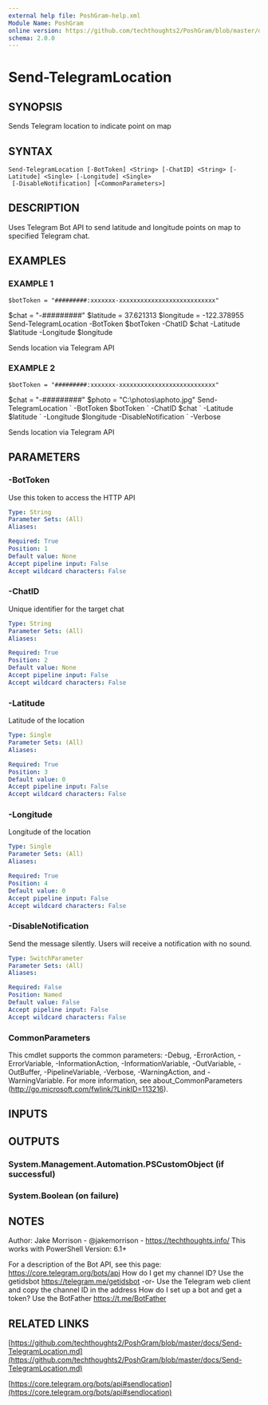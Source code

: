 ```yaml
---
external help file: PoshGram-help.xml
Module Name: PoshGram
online version: https://github.com/techthoughts2/PoshGram/blob/master/docs/Send-TelegramLocation.md
schema: 2.0.0
---
```


# Send-TelegramLocation

## SYNOPSIS
Sends Telegram location to indicate point on map

## SYNTAX

```
Send-TelegramLocation [-BotToken] <String> [-ChatID] <String> [-Latitude] <Single> [-Longitude] <Single>
 [-DisableNotification] [<CommonParameters>]
```

## DESCRIPTION
Uses Telegram Bot API to send latitude and longitude points on map to specified Telegram chat.

## EXAMPLES

### EXAMPLE 1
```
$botToken = "#########:xxxxxxx-xxxxxxxxxxxxxxxxxxxxxxxxxxx"
```

$chat = "-#########"
$latitude = 37.621313
$longitude = -122.378955
Send-TelegramLocation -BotToken $botToken -ChatID $chat -Latitude $latitude -Longitude $longitude

Sends location via Telegram API

### EXAMPLE 2
```
$botToken = "#########:xxxxxxx-xxxxxxxxxxxxxxxxxxxxxxxxxxx"
```

$chat = "-#########"
$photo = "C:\photos\aphoto.jpg"
Send-TelegramLocation \`
    -BotToken $botToken \`
    -ChatID $chat \`
    -Latitude $latitude \`
    -Longitude $longitude
    -DisableNotification \`
    -Verbose

Sends location via Telegram API

## PARAMETERS

### -BotToken
Use this token to access the HTTP API

```yaml
Type: String
Parameter Sets: (All)
Aliases:

Required: True
Position: 1
Default value: None
Accept pipeline input: False
Accept wildcard characters: False
```

### -ChatID
Unique identifier for the target chat

```yaml
Type: String
Parameter Sets: (All)
Aliases:

Required: True
Position: 2
Default value: None
Accept pipeline input: False
Accept wildcard characters: False
```

### -Latitude
Latitude of the location

```yaml
Type: Single
Parameter Sets: (All)
Aliases:

Required: True
Position: 3
Default value: 0
Accept pipeline input: False
Accept wildcard characters: False
```

### -Longitude
Longitude of the location

```yaml
Type: Single
Parameter Sets: (All)
Aliases:

Required: True
Position: 4
Default value: 0
Accept pipeline input: False
Accept wildcard characters: False
```

### -DisableNotification
Send the message silently.
Users will receive a notification with no sound.

```yaml
Type: SwitchParameter
Parameter Sets: (All)
Aliases:

Required: False
Position: Named
Default value: False
Accept pipeline input: False
Accept wildcard characters: False
```

### CommonParameters
This cmdlet supports the common parameters: -Debug, -ErrorAction, -ErrorVariable, -InformationAction, -InformationVariable, -OutVariable, -OutBuffer, -PipelineVariable, -Verbose, -WarningAction, and -WarningVariable.
For more information, see about_CommonParameters (http://go.microsoft.com/fwlink/?LinkID=113216).

## INPUTS

## OUTPUTS

### System.Management.Automation.PSCustomObject (if successful)
### System.Boolean (on failure)
## NOTES
Author: Jake Morrison - @jakemorrison - https://techthoughts.info/
This works with PowerShell Version: 6.1+

For a description of the Bot API, see this page: https://core.telegram.org/bots/api
How do I get my channel ID?
Use the getidsbot https://telegram.me/getidsbot  -or-  Use the Telegram web client and copy the channel ID in the address
How do I set up a bot and get a token?
Use the BotFather https://t.me/BotFather

## RELATED LINKS

[https://github.com/techthoughts2/PoshGram/blob/master/docs/Send-TelegramLocation.md](https://github.com/techthoughts2/PoshGram/blob/master/docs/Send-TelegramLocation.md)

[https://core.telegram.org/bots/api#sendlocation](https://core.telegram.org/bots/api#sendlocation)

